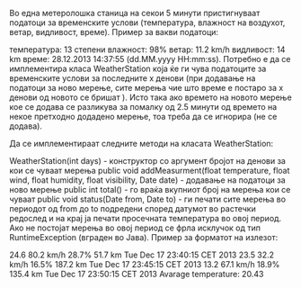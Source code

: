 Во една метеролошка станица на секои 5 минути пристигнуваат податоци за временските услови (температура, влажност на воздухот, ветар, видливост, време). Пример за вакви податоци:

температура: 13 степени
влажност: 98%
ветар: 11.2 km/h
видливост: 14 km
време: 28.12.2013 14:37:55 (dd.MM.yyyy HH:mm:ss).
Потребно е да се имплементира класа WeatherStation која ќе ги чува податоците за временските услови за последните x денови (при додавање на податоци за ново мерење, сите мерења чие што време е постаро за x денови од новото се бришат ). Исто така ако времето на новото мерење кое се додава се разликува за помалку од 2.5 минути од времето на некое претходно додадено мерење, тоа треба да се игнорира (не се додава).

Да се имплементираат следните методи на класата WeatherStation:

WeatherStation(int days) - конструктор со аргумент бројот на денови за кои се чуваат мерења
public void addMeasurment(float temperature, float wind, float humidity, float visibility, Date date) - додавање на податоци за ново мерење
public int total() - го враќа вкупниот број на мерења кои се чуваат
public void status(Date from, Date to) - ги печати сите мерења во периодот од from до to подредени според датумот во растечки редослед и на крај ја печати просечната температура во овој период. Ако не постојат мерења во овој период се фрла исклучок од тип RuntimeException (вграден во Јава).
Пример за форматот на излезот:

24.6 80.2 km/h 28.7% 51.7 km Tue Dec 17 23:40:15 CET 2013
23.5 32.2 km/h 16.5% 187.2 km Tue Dec 17 23:45:15 CET 2013
13.2 67.1 km/h 18.9% 135.4 km Tue Dec 17 23:50:15 CET 2013
Avarage temperature: 20.43